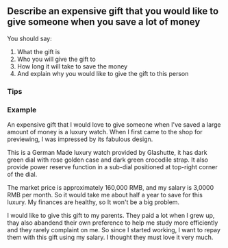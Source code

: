 ## Describe an expensive gift that you would like to give someone when you save a lot of money

You should say:

1. What the gift is
2. Who you will give the gift to
3. How long it will take to save the money
4. And explain why you would like to give the gift to this person

### Tips



### Example

An expensive gift that I would love to give someone when I've saved a large amount of money is a luxury watch. When I first came to the shop for previewing, I was impressed by its fabulous design. 

This is a German Made luxury watch provided by Glashutte, it has dark green dial with rose golden case and dark green crocodile strap. It also provide power reserve function in a sub-dial positioned at top-right corner of the dial.

The market price is approximately 160,000 RMB, and my salary is 3,0000 RMB per month. So it would take me about half a year to save for this luxury. My finances are healthy,  so It won't be a big problem.

I would like to give this gift to my parents. They paid a lot when I grew up, thay also abandend their own preference to help me study more efficiently and they rarely complaint on me. So since I started working, I want to repay them with this gift using my salary. I thought they must love it very much.
